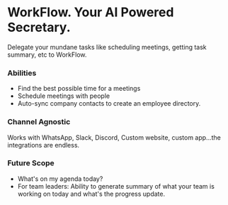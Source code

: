 # WorkFlow. Your AI Powered Secretary.

Delegate your mundane tasks like scheduling meetings, getting task summary, etc to WorkFlow.

### Abilities

- Find the best possible time for a meetings
- Schedule meetings with people
- Auto-sync company contacts to create an employee directory.

### Channel Agnostic

Works with WhatsApp, Slack, Discord, Custom website, custom app...the integrations are endless.

### Future Scope

- What's on my agenda today?
- For team leaders: Ability to generate summary of what your team is working on today and what's the progress update.
